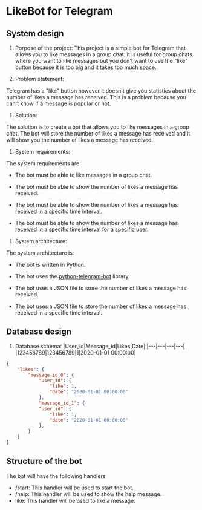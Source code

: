 # LikeBot for Telegram

## System design

1. Porpose of the project:
This project is a simple bot for Telegram that allows you to like messages in a group chat. It is useful for group chats where you want to like messages but you don't want to use the "like" button because it is too big and it takes too much space.

1. Problem statement:

Telegram has a "like" button however it doesn't give you statistics about the number of likes a message has received. This is a problem because you can't know if a message is popular or not.

1. Solution:

The solution is to create a bot that allows you to like messages in a group chat. The bot will store the number of likes a message has received and it will show you the number of likes a message has received.

1. System requirements:

The system requirements are:

- The bot must be able to like messages in a group chat.

- The bot must be able to show the number of likes a message has received.

- The bot must be able to show the number of likes a message has received in a specific time interval.

- The bot must be able to show the number of likes a message has received in a specific time interval for a specific user.

1. System architecture:

The system architecture is:

- The bot is written in Python.
- The bot uses the [python-telegram-bot](https://python-telegram-bot.org/)
library.

- The bot uses a JSON file to store the number of likes a message has received.

- The bot uses a JSON file to store the number of likes a message has received in a specific time interval.

## Database design

1. Database schema:
|User_id|Message_id|Likes|Date|
|---|---|---|---|
|123456789|123456789|1|2020-01-01 00:00:00|

```json
{
    "likes": {
        "message_id_0": {
            "user_id": {
                "like": 1,
                "date": "2020-01-01 00:00:00"
            },
            "message_id_1": {
            "user_id": {
                "like": 1,
                "date": "2020-01-01 00:00:00"
            },
        }
    }
}
```

## Structure of the bot

The bot will have the following handlers:

- /start: This handler will be used to start the bot.
- /help: This handler will be used to show the help message.
- like: This handler will be used to like a message.

